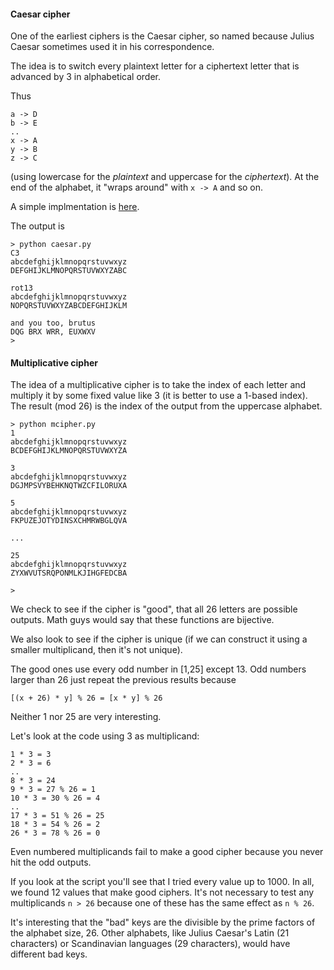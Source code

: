#### Caesar cipher

One of the earliest ciphers is the Caesar cipher, so named because Julius Caesar sometimes used it in his correspondence.

The idea is to switch every plaintext letter for a ciphertext letter that is advanced by 3 in alphabetical order.  

Thus

```
a -> D
b -> E
..
x -> A
y -> B
z -> C
```

(using lowercase for the *plaintext* and uppercase for the *ciphertext*).  At the end of the alphabet, it "wraps around" with `x -> A` and so on.

A simple implmentation is [here](scripts/caesar.py).

The output is

```
> python caesar.py
C3
abcdefghijklmnopqrstuvwxyz
DEFGHIJKLMNOPQRSTUVWXYZABC

rot13
abcdefghijklmnopqrstuvwxyz
NOPQRSTUVWXYZABCDEFGHIJKLM

and you too, brutus
DQG BRX WRR, EUXWXV
>
```

#### Multiplicative cipher

The idea of a multiplicative cipher is to take the index of each letter and multiply it by some fixed value like 3 (it is better to use a 1-based index).  The result (mod 26) is the index of the output from the uppercase alphabet.

```
> python mcipher.py 
1
abcdefghijklmnopqrstuvwxyz
BCDEFGHIJKLMNOPQRSTUVWXYZA

3
abcdefghijklmnopqrstuvwxyz
DGJMPSVYBEHKNQTWZCFILORUXA

5
abcdefghijklmnopqrstuvwxyz
FKPUZEJOTYDINSXCHMRWBGLQVA

...

25
abcdefghijklmnopqrstuvwxyz
ZYXWVUTSRQPONMLKJIHGFEDCBA

>
```

We check to see if the cipher is "good", that all 26 letters are possible outputs.  Math guys would say that these functions are bijective.  

We also look to see if the cipher is unique (if we can construct it using a smaller multiplicand, then it's not unique).

The good ones use every odd number in [1,25] except 13.  Odd numbers larger than 26 just repeat the previous results because

```
[(x + 26) * y] % 26 = [x * y] % 26
```

Neither 1 nor 25 are very interesting.  

Let's look at the code using 3 as multiplicand:

```
1 * 3 = 3
2 * 3 = 6
..
8 * 3 = 24
9 * 3 = 27 % 26 = 1
10 * 3 = 30 % 26 = 4
..
17 * 3 = 51 % 26 = 25
18 * 3 = 54 % 26 = 2
26 * 3 = 78 % 26 = 0
```

Even numbered multiplicands fail to make a good cipher because you never hit the odd outputs.

If you look at the script you'll see that I tried every value up to 1000.  In all, we found 12 values that make good ciphers.  It's not necessary to test any multiplicands `n > 26` because one of these has the same effect as `n % 26`.

It's interesting that the "bad" keys are the divisible by the prime factors of the alphabet size, 26.  Other alphabets, like Julius Caesar's Latin (21 characters) or Scandinavian languages (29 characters), would have different bad keys.




